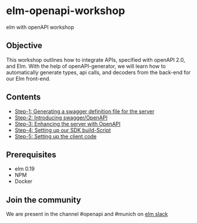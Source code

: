 # elm-openapi-workshop

elm with openAPI workshop

## Objective

This workshop outlines how to integrate APIs, specified with openAPI 2.0, and Elm. With the help of openAPI-generator, we will learn how to automatically generate types, api calls, and decoders from the back-end for our Elm front-end.

## Contents

* [Step-1: Generating a swagger definition file for the server](step-1.md)
* [Step-2: Introducing swagger/OpenAPI](step-2.md)
* [Step-3: Enhancing the server with OpenAPI](step-3.md)
* [Step-4: Setting up our SDK build-Script](step-4.md)
* [Step-5: Setting up the client code](step-5.md)

## Prerequisites

* elm 0.19
* NPM
* Docker

## Join the community

We are present in the channel #openapi and #munich on [elm slack](https://elmlang.herokuapp.com/)
